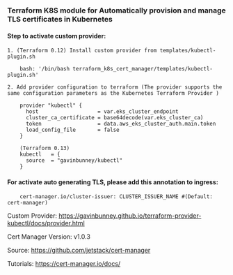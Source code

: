 ### Terraform K8S module for Automatically provision and manage TLS certificates in Kubernetes

#### Step to activate custom provider:
    1. (Terraform 0.12) Install custom provider from templates/kubectl-plugin.sh 
    
        bash: '/bin/bash terraform_k8s_cert_manager/templates/kubectl-plugin.sh'
        
    2. Add provider configuration to terraform (The provider supports the same configuration parameters as the Kubernetes Terraform Provider )
    
        provider "kubectl" {
          host                   = var.eks_cluster_endpoint
          cluster_ca_certificate = base64decode(var.eks_cluster_ca)
          token                  = data.aws_eks_cluster_auth.main.token
          load_config_file       = false
        }
        
        (Terraform 0.13)
        kubectl   = {
          source  = "gavinbunney/kubectl"
        }

#### For activate auto generating TLS, please add this annotation to ingress:
        cert-manager.io/cluster-issuer: CLUSTER_ISSUER_NAME #(Default: cert-manager)

Custom Provider: https://gavinbunney.github.io/terraform-provider-kubectl/docs/provider.html

Cert Manager Version: v1.0.3

Source: https://github.com/jetstack/cert-manager

Tutorials: https://cert-manager.io/docs/